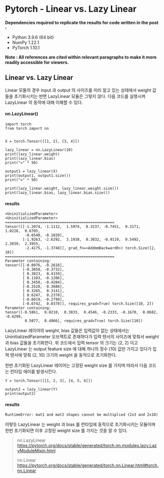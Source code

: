 # Pytorch - Linear vs. Lazy Linear

**Dependencies required to replicate the results for code written in the post :**

- Python 3.9.6 (64 bit)
- NumPy 1.22.1
- PyTorch 1.10.1

**Note : All references are cited within relevant paragraphs to make it more readily accessible for viewers.**

## Linear vs. Lazy Linear
Linear 모듈의 경우 input 과 output 의 사이즈를 미리 알고 있는 상태에서 weight 값들을 초기화시키는 반면 LazyLinear 모듈은 그렇지 않다. 다음 코드를 실행시켜 LazyLinear 의 동작에 대해 이해할 수 있다.

#### nn.LazyLinear()

    import torch  
    from torch import nn  
      
      
    X = torch.Tensor([[1, 2], [3, 4]])  
      
    lazy_linear = nn.LazyLinear(10)  
    print(lazy_linear.weight)  
    print(lazy_linear.bias)  
    print("=" * 50)  
      
    output1 = lazy_linear(X)  
    print(output1, output1.size())  
    print("=" * 50)  
      
    print(lazy_linear.weight, lazy_linear.weight.size())  
    print(lazy_linear.bias, lazy_linear.bias.size())

#### results

    <UninitializedParameter>
    <UninitializedParameter>
    ==================================================
    tensor([[-1.2074, -1.1112,  1.5974,  0.3237, -0.7451,  0.3171,  1.0228,  0.6705,
             -0.6540, -0.1020],
            [-1.9263, -2.6292,  3.1938,  0.3032, -0.9119,  0.5492,  2.3039,  2.3955,
             -2.4175, -1.3748]], grad_fn=<AddmmBackward0>) torch.Size([2, 10])
    ==================================================
    Parameter containing:
    tensor([[-0.0976, -0.2618],
            [-0.3858, -0.3732],
            [ 0.3823,  0.4159],
            [ 0.1103, -0.1206],
            [ 0.3450, -0.4284],
            [-0.2520,  0.3680],
            [ 0.3265,  0.3141],
            [ 0.6247,  0.2378],
            [-0.6019, -0.2799],
            [-0.6742,  0.0378]], requires_grad=True) torch.Size([10, 2])
    Parameter containing:
    tensor([-0.5861,  0.0210,  0.3833,  0.4546, -0.2333, -0.1670,  0.0682, -0.4299,
             0.5077,  0.4966], requires_grad=True) torch.Size([10])

LazyLinear 레이어의 weight, bias 값들은 입력값이 없는 상태에서는 UninitializedParameter 오브젝트로 존재하다가 입력 텐서의 사이즈에 맞춰서 weight 과 bias 값들을 초기화한다. 위 코드에서 입력 tensor 의 크기는 (2, 2) 이고 LazyLinear 는 output feature size 에 대해 하나의 정수 (10) 값만 가지고 있다가 입력 텐서에 맞춰 (2, 10) 크기의 weight 을 동적으로 초기화한다.

한번 초기화된 LazyLinear 레이어는 고정된 weight size 를 가지며 따라서 다음 코드는 런타임 에러를 발생시킨다.


    Y = torch.Tensor([[1, 2, 3], [4, 5, 6]])  
      
    output2 = lazy_linear(Y)  
    print(output2)

#### results
    RuntimeError: mat1 and mat2 shapes cannot be multiplied (2x3 and 2x10)

이렇듯 LazyLinear 는 weight 과 bias 를 런타임에 동적으로 초기화시키는 모듈이며 한번 초기화되면 이후 고정된 weight size 를 가지는 것을 알 수 있다.

> nn.LazyLinear
> https://pytorch.org/docs/stable/generated/torch.nn.modules.lazy.LazyModuleMixin.html
> 
> nn.Linear
> https://pytorch.org/docs/stable/generated/torch.nn.Linear.html#torch.nn.Linear

